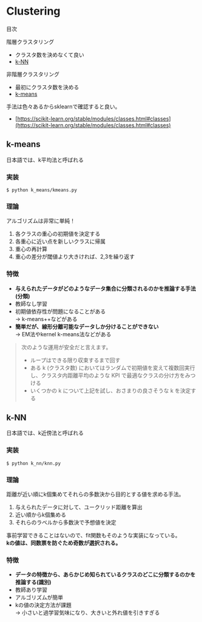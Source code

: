 # Clustering

目次

階層クラスタリング  
* クラスタ数を決めなくて良い
* [k-NN](#k-NN)

非階層クラスタリング
* 最初にクラスタ数を決める
* [k-means](#k-means)

手法は色々あるからsklearnで確認すると良い。  
* [https://scikit-learn.org/stable/modules/classes.html#classes](https://scikit-learn.org/stable/modules/classes.html#classes)


## k-means
日本語では、k平均法と呼ばれる

### 実装
```
$ python k_means/kmeans.py
```

### 理論

アルゴリズムは非常に単純！

1. 各クラスの重心の初期値を決定する
2. 各重心に近い点を新しいクラスに帰属
3. 重心の再計算
4. 重心の差分が閾値より大きければ、2,3を繰り返す

### 特徴

* **与えられたデータがどのようなデータ集合に分類されるのかを推論する手法(分類)**
* 教師なし学習
* 初期値依存性が問題になることがある  
→ k-means++などがある
* **簡単だが、線形分離可能なデータしか分けることができない**  
→ EM法やkernel k-means法などがある

> 次のような運用が安全だと言えます。
> * ループはできる限り収束するまで回す
> * ある k (クラスタ数) においてはランダムで初期値を変えて複数回実行し、クラスタ内距離平均のような KPI で最適なクラスの分け方をみつける
> * いくつかの k について上記を試し、おさまりの良さそうな k を決定する

## k-NN

日本語では、k近傍法と呼ばれる

### 実装
```
$ python k_nn/knn.py
```

### 理論

距離が近い順にk個集めてそれらの多数決から目的とする値を求める手法。

1. 与えられたデータに対して、ユークリッド距離を算出
2. 近い順からk個集める
3. それらのラベルから多数決で予想値を決定

事前学習できることはないので、fit関数もそのような実装になっている。  
**kの値は、同数票を防ぐため奇数が選択される。**

### 特徴

* **データの特徴から、あらかじめ知られているクラスのどこに分類するのかを推論する(識別)**
* 教師あり学習
* アルゴリズムが簡単
* kの値の決定方法が課題  
→ 小さいと過学習気味になり、大きいと外れ値を引きすぎる
